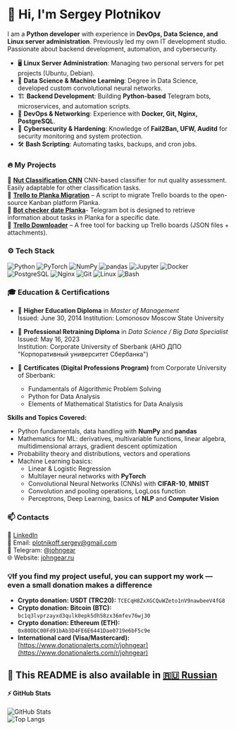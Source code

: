# 👋 Hi, I'm Sergey Plotnikov  

I am a **Python developer** with experience in **DevOps, Data Science, and Linux server administration**. Previously led my own IT development studio. Passionate about backend development, automation, and cybersecurity.  

- 🖥 **Linux Server Administration**: Managing two personal servers for pet projects (Ubuntu, Debian).  
- 🧠 **Data Science & Machine Learning**: Degree in Data Science, developed custom convolutional neural networks.  
- 🏗 **Backend Development**: Building **Python-based** Telegram bots, microservices, and automation scripts.  
- 🐳 **DevOps & Networking**: Experience with **Docker, Git, Nginx, PostgreSQL**.  
- 🔐 **Cybersecurity & Hardening**: Knowledge of **Fail2Ban, UFW, Auditd** for security monitoring and system protection.  
- 🛠 **Bash Scripting**: Automating tasks, backups, and cron jobs.  

### 🔥 **My Projects**
🚀 **[Nut Classification CNN](https://github.com/garpastyls/Nut_Classify_CNN)** CNN-based classifier for nut quality assessment. Easily adaptable for other classification tasks.                                                                                              
🚀 **[Trello to Planka Migration](https://github.com/John-Gear/Trello_to_Planka_migration_script_2)** – A script to migrate Trello boards to the open-source Kanban platform Planka.                                           
🚀 **[Bot checker date Planka](https://github.com/john-gear/bot_checker_date_planka_2.0)**- Telegram bot is designed to retrieve information about tasks in Planka for a specific date.                                                                                           
🚀 **[Trello Downloader](https://github.com/garpastyls/Trello_downloader)** – A free tool for backing up Trello boards (JSON files + attachments). 

### ⚙️ **Tech Stack**
![Python](https://img.shields.io/badge/-Python-3776AB?style=flat&logo=python&logoColor=white)
![PyTorch](https://img.shields.io/badge/-PyTorch-EE4C2C?style=flat&logo=pytorch&logoColor=white)
![NumPy](https://img.shields.io/badge/-NumPy-013243?style=flat&logo=numpy&logoColor=white)
![pandas](https://img.shields.io/badge/-Pandas-150458?style=flat&logo=pandas&logoColor=white)
![Jupyter](https://img.shields.io/badge/-Jupyter-F37626?style=flat&logo=jupyter&logoColor=white)
![Docker](https://img.shields.io/badge/-Docker-2496ED?style=flat&logo=docker&logoColor=white)
![PostgreSQL](https://img.shields.io/badge/-PostgreSQL-4169E1?style=flat&logo=postgresql&logoColor=white)
![Nginx](https://img.shields.io/badge/-Nginx-009639?style=flat&logo=nginx&logoColor=white)
![Git](https://img.shields.io/badge/-Git-F05032?style=flat&logo=git&logoColor=white)
![Linux](https://img.shields.io/badge/-Linux-FCC624?style=flat&logo=linux&logoColor=black)
![Bash](https://img.shields.io/badge/-Bash-4EAA25?style=flat&logo=gnu-bash&logoColor=white)

### 🎓 **Education & Certifications**
- 📜 **Higher Education Diploma** in *Master of Management*  
  Issued: June 30, 2014
  Institution: Lomonosov Moscow State University

- 📜 **Professional Retraining Diploma** in *Data Science / Big Data Specialist*  
  Issued: May 16, 2023  
  Institution: Corporate University of Sberbank (АНО ДПО "Корпоративный университет Сбербанка")

- 📑 **Certificates (Digital Professions Program)** from Corporate University of Sberbank:
  - Fundamentals of Algorithmic Problem Solving  
  - Python for Data Analysis  
  - Elements of Mathematical Statistics for Data Analysis

**Skills and Topics Covered:**
- Python fundamentals, data handling with **NumPy** and **pandas**  
- Mathematics for ML: derivatives, multivariable functions, linear algebra, multidimensional arrays, gradient descent optimization  
- Probability theory and distributions, vectors and operations  
- Machine Learning basics:
  - Linear & Logistic Regression  
  - Multilayer neural networks with **PyTorch**  
  - Convolutional Neural Networks (CNNs) with **CIFAR-10**, **MNIST**  
  - Convolution and pooling operations, LogLoss function  
  - Perceptrons, Deep Learning, basics of **NLP** and **Computer Vision**

### 📫 **Contacts**
💼 [LinkedIn](https://www.linkedin.com/in/%D1%81%D0%B5%D1%80%D0%B3%D0%B5%D0%B9-%D0%BF%D0%BB%D0%BE%D1%82%D0%BD%D0%B8%D0%BA%D0%BE%D0%B2-9b3760125/)  
📧 Email: plotnikoff.sergey@gmail.com  
💬 Telegram: [@johngear](https://t.me/johngear)  
🌐 Website: [johngear.ru](https://johngear.ru)  

### 💡If you find my project useful, you can support my work — even a small donation makes a difference
- **Crypto donation: USDT (TRC20):** `TCECqH8ZxXGCQuWZeto1nV9nawbeeV4fG8`
- **Crypto donation: Bitcoin (BTC):** `bc1q3lvprzayxd3qulk0epk5dh58zx36mfev76wj30`
- **Crypto donation: Ethereum (ETH):** `0x80DbC00Fd91bAb3D4FE6E6441Dae0719e6bF5c9e`
- **International card (Visa/Mastercard):**  
[https://www.donationalerts.com/r/johngear](https://www.donationalerts.com/r/johngear)

📄 This README is also available in [🇷🇺 Russian](./README.ru.md)
---

#### ⚡ **GitHub Stats**  
![GitHub Stats](https://github-readme-stats.vercel.app/api?username=John-Gear&show_icons=true&theme=dark)  
![Top Langs](https://github-readme-stats.vercel.app/api/top-langs/?username=John-Gear&layout=compact&theme=dark)  

